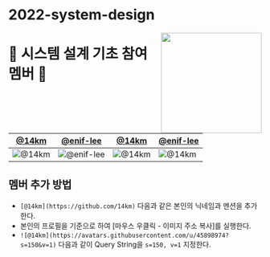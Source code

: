 # 2022-system-design

<img align='right' src='https://user-images.githubusercontent.com/5713670/87202985-820dcb80-c2b6-11ea-9f56-7ec461c497c3.gif' width='200'>

# 🍕 시스템 설계 기초 참여 멤버 🍕

[@14km](https://github.com/14km) | [@enif-lee](https://github.com/enif-lee) | [@14km](https://github.com/14km) | [@enif-lee](https://github.com/enif-lee)
--- | --- | --- | ---
![@14km](https://avatars.githubusercontent.com/u/45898974?s=150&v=1) | ![@enif-lee](https://avatars.githubusercontent.com/u/9916002?s=150&v=1) | ![@14km](https://avatars.githubusercontent.com/u/45898974?s=150&v=1) | ![@14km](https://avatars.githubusercontent.com/u/45898974?s=150&v=1)


## 멤버 추가 방법
- `[@14km](https://github.com/14km)` 다음과 같은 본인의 닉네임과 멘션을 추가한다.
- 본인의 프로필을 기준으로 하여 [마우스 우클릭 - 이미지 주소 복사]를 실행한다.
- `![@14km](https://avatars.githubusercontent.com/u/45898974?s=150&v=1)` 다음과 같이 Query String을 `s=150, v=1` 지정한다.
